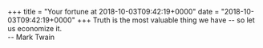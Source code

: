 +++
title = "Your fortune at 2018-10-03T09:42:19+0000"
date = "2018-10-03T09:42:19+0000"
+++
Truth is the most valuable thing we have -- so let us economize it.  
		-- Mark Twain  
